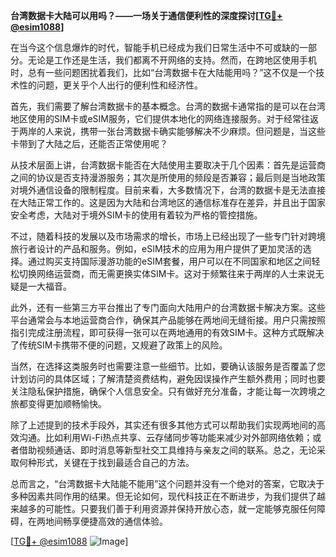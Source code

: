 **台湾数据卡大陆可以用吗？——一场关于通信便利性的深度探讨[[TG💪+ @esim1088](https://t.me/s/esim1088)]**

在当今这个信息爆炸的时代，智能手机已经成为我们日常生活中不可或缺的一部分。无论是工作还是生活，我们都离不开网络的支持。然而，在跨地区使用手机时，总有一些问题困扰着我们，比如“台湾数据卡在大陆能用吗？”这不仅是一个技术性的问题，更关乎个人出行的便利性和经济性。

首先，我们需要了解台湾数据卡的基本概念。台湾的数据卡通常指的是可以在台湾地区使用的SIM卡或eSIM服务，它们提供本地化的网络连接服务。对于经常往返于两岸的人来说，携带一张台湾数据卡确实能够解决不少麻烦。但问题是，当这些卡带到了大陆之后，还能否正常使用呢？

从技术层面上讲，台湾数据卡能否在大陆使用主要取决于几个因素：首先是运营商之间的协议是否支持漫游服务；其次是所使用的频段是否兼容；最后则是当地政策对境外通信设备的限制程度。目前来看，大多数情况下，台湾的数据卡是无法直接在大陆正常工作的。这是因为大陆和台湾地区的通信标准存在差异，并且出于国家安全考虑，大陆对于境外SIM卡的使用有着较为严格的管控措施。

不过，随着科技的发展以及市场需求的增长，市场上已经出现了一些专门针对跨境旅行者设计的产品和服务。例如，eSIM技术的应用为用户提供了更加灵活的选择。通过购买支持国际漫游功能的eSIM套餐，用户可以在不同国家和地区之间轻松切换网络运营商，而无需更换实体SIM卡。这对于频繁往来于两岸的人士来说无疑是一大福音。

此外，还有一些第三方平台推出了专门面向大陆用户的台湾数据卡解决方案。这些平台通常会与本地运营商合作，确保其产品能够在两地间无缝衔接。用户只需按照指引完成注册流程，即可获得一张可以在两地通用的有效SIM卡。这种方式既解决了传统SIM卡携带不便的问题，又规避了政策上的风险。

当然，在选择这类服务时也需要注意一些细节。比如，要确认该服务是否覆盖了您计划访问的具体区域；了解清楚资费结构，避免因误操作产生额外费用；同时也要关注隐私保护措施，确保个人信息安全。只有做好充分准备，才能让每一次跨境之旅都变得更加顺畅愉快。

除了上述提到的技术手段外，其实还有很多其他方式可以帮助我们实现两地间的高效沟通。比如利用Wi-Fi热点共享、云存储同步等功能来减少对外部网络依赖；或者借助视频通话、即时消息等新型社交工具维持与亲友之间的联系。总之，无论采取何种形式，关键在于找到最适合自己的方法。

总而言之，“台湾数据卡大陆能不能用”这个问题并没有一个绝对的答案，它取决于多种因素共同作用的结果。但无论如何，现代科技正在不断进步，为我们提供了越来越多的可能性。只要我们善于利用资源并保持开放心态，就一定能够克服任何障碍，在两地间畅享便捷高效的通信体验。

[[TG💪+ @esim1088](https://t.me/s/esim1088) ![Image](https://i.postimg.cc/4NQfJmqS/Snipaste-2025-05-13-00-14-12.png)]